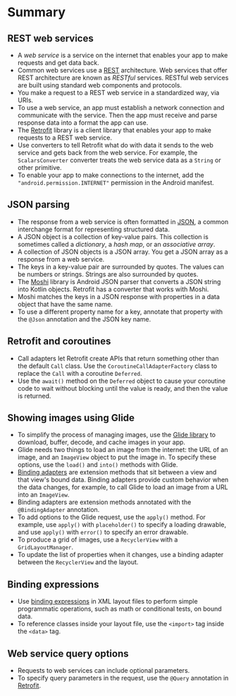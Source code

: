 Summary
==============================

## **REST web services**

- A *web service* is a service on the internet that enables your app to make requests and get data back.
- Common web services use a [REST](https://en.wikipedia.org/wiki/Representational_state_transfer) architecture. Web services that offer REST architecture are known as *RESTful* services. RESTful web services are built using standard web components and protocols.
- You make a request to a REST web service in a standardized way, via URIs.
- To use a web service, an app must establish a network connection and communicate with the service. Then the app must receive and parse response data into a format the app can use.
- The [Retrofit](https://square.github.io/retrofit/) library is a client library that enables your app to make requests to a REST web service.
- Use converters to tell Retrofit what do with data it sends to the web service and gets back from the web service. For example, the `ScalarsConverter` converter treats the web service data as a `String` or other primitive.
- To enable your app to make connections to the internet, add the `"android.permission.INTERNET"` permission in the Android manifest.

## **JSON parsing**

- The response from a web service is often formatted in [JSON](https://www.json.org/), a common interchange format for representing structured data.
- A JSON object is a collection of key-value pairs. This collection is sometimes called a *dictionary*, a *hash map*, or an *associative array*.
- A collection of JSON objects is a JSON array. You get a JSON array as a response from a web service.
- The keys in a key-value pair are surrounded by quotes. The values can be numbers or strings. Strings are also surrounded by quotes.
- The [Moshi](https://github.com/square/moshi) library is Android JSON parser that converts a JSON string into Kotlin objects. Retrofit has a converter that works with Moshi.
- Moshi matches the keys in a JSON response with properties in a data object that have the same name.
- To use a different property name for a key, annotate that property with the `@Json` annotation and the JSON key name.

## **Retrofit and coroutines**

- Call adapters let Retrofit create APIs that return something other than the default `Call` class. Use the `CoroutineCallAdapterFactory` class to replace the `Call` with a coroutine `Deferred`.
- Use the `await()` method on the `Deferred` object to cause your coroutine code to wait without blocking until the value is ready, and then the value is returned.

## Showing images using Glide

- To simplify the process of managing images, use the [Glide library](https://github.com/bumptech/glide) to download, buffer, decode, and cache images in your app.
- Glide needs two things to load an image from the internet: the URL of an image, and an `ImageView` object to put the image in. To specify these options, use the `load()` and `into()` methods with Glide.
- [Binding adapters](https://developer.android.com/topic/libraries/data-binding/binding-adapters) are extension methods that sit between a view and that view's bound data. Binding adapters provide custom behavior when the data changes, for example, to call Glide to load an image from a URL into an `ImageView`.
- Binding adapters are extension methods annotated with the `@BindingAdapter` annotation.
- To add options to the Glide request, use the `apply()` method. For example, use `apply()` with `placeholder()` to specify a loading drawable, and use `apply()` with `error()` to specify an error drawable.
- To produce a grid of images, use a `RecyclerView` with a `GridLayoutManager`.
- To update the list of properties when it changes, use a binding adapter between the `RecyclerView` and the layout.

## **Binding expressions**

- Use [binding expressions](https://developer.android.com/topic/libraries/data-binding/expressions) in XML layout files to perform simple programmatic operations, such as math or conditional tests, on bound data.
- To reference classes inside your layout file, use the `<import>` tag inside the `<data>` tag.

## **Web service query options**

- Requests to web services can include optional parameters.
- To specify query parameters in the request, use the `@Query` annotation in [Retrofit](https://square.github.io/retrofit/).